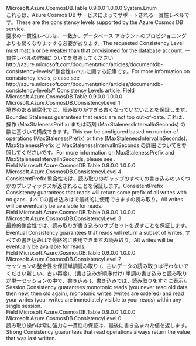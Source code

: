 <Type Name="ConsistencyLevel" FullName="Microsoft.Azure.CosmosDB.ConsistencyLevel">
  <TypeSignature Language="C#" Value="public enum ConsistencyLevel" />
  <TypeSignature Language="ILAsm" Value=".class public auto ansi sealed ConsistencyLevel extends System.Enum" />
  <TypeSignature Language="DocId" Value="T:Microsoft.Azure.CosmosDB.ConsistencyLevel" />
  <TypeSignature Language="VB.NET" Value="Public Enum ConsistencyLevel" />
  <TypeSignature Language="F#" Value="type ConsistencyLevel = " />
  <AssemblyInfo>
    <AssemblyName>Microsoft.Azure.CosmosDB.Table</AssemblyName>
    <AssemblyVersion>0.9.0.0</AssemblyVersion>
    <AssemblyVersion>1.0.0.0</AssemblyVersion>
  </AssemblyInfo>
  <Base>
    <BaseTypeName>System.Enum</BaseTypeName>
  </Base>
  <Docs>
    <summary> 
            <span data-ttu-id="52366-101">これらは、Azure Cosmos DB サービスによってサポートされる一貫性レベルです。</span><span class="sxs-lookup"><span data-stu-id="52366-101">These are the consistency levels supported by the Azure Cosmos DB service.</span></span>
            </summary>
    <remarks>
            <span data-ttu-id="52366-102">要求の一貫性レベルは、一致か、データベース アカウントのプロビジョニングよりも弱くなりますする必要があります。</span><span class="sxs-lookup"><span data-stu-id="52366-102">The requested Consistency Level must match or be weaker than that provisioned for the database account.</span></span>
            <span data-ttu-id="52366-103">一貫性レベルの詳細についてを参照してください<see>http://azure.microsoft.com/documentation/articles/documentdb-consistency-levels/"</see>整合性レベルに関する記事です。</span><span class="sxs-lookup"><span data-stu-id="52366-103">For more information on consistency levels, please see <see>http://azure.microsoft.com/documentation/articles/documentdb-consistency-levels/"</see> Consistency Levels article.</span></span>
            </remarks>
  </Docs>
  <Members>
    <Member MemberName="BoundedStaleness">
      <MemberSignature Language="C#" Value="BoundedStaleness" />
      <MemberSignature Language="ILAsm" Value=".field public static literal valuetype Microsoft.Azure.CosmosDB.ConsistencyLevel BoundedStaleness = int32(1)" />
      <MemberSignature Language="DocId" Value="F:Microsoft.Azure.CosmosDB.ConsistencyLevel.BoundedStaleness" />
      <MemberSignature Language="VB.NET" Value="BoundedStaleness" />
      <MemberSignature Language="F#" Value="BoundedStaleness = 1" Usage="Microsoft.Azure.CosmosDB.ConsistencyLevel.BoundedStaleness" />
      <MemberType>Field</MemberType>
      <AssemblyInfo>
        <AssemblyName>Microsoft.Azure.CosmosDB.Table</AssemblyName>
        <AssemblyVersion>0.9.0.0</AssemblyVersion>
        <AssemblyVersion>1.0.0.0</AssemblyVersion>
      </AssemblyInfo>
      <ReturnValue>
        <ReturnType>Microsoft.Azure.CosmosDB.ConsistencyLevel</ReturnType>
      </ReturnValue>
      <MemberValue>1</MemberValue>
      <Docs>
        <summary>
            <span data-ttu-id="52366-104">境界のある陳腐化では、読み取りがすぎる古くなっていないことを保証します。</span><span class="sxs-lookup"><span data-stu-id="52366-104">Bounded Staleness guarantees that reads are not too out-of-date.</span></span> <span data-ttu-id="52366-105">これは、操作 (MaxStalenessPrefix) または時刻 (MaxStalenessIntervalInSeconds) の数に基づいて構成できます。</span><span class="sxs-lookup"><span data-stu-id="52366-105">This can be configured based on number of operations (MaxStalenessPrefix) or time (MaxStalenessIntervalInSeconds).</span></span>  <span data-ttu-id="52366-106">MaxStalenessPrefix と MaxStalenessIntervalInSeconds の詳細についてを参照してください<see cref="T:Microsoft.Azure.Documents.ConsistencyPolicy" />です。</span><span class="sxs-lookup"><span data-stu-id="52366-106">For more information on MaxStalenessPrefix and MaxStalenessIntervalInSeconds, please see <see cref="T:Microsoft.Azure.Documents.ConsistencyPolicy" />.</span></span>
            </summary>
      </Docs>
    </Member>
    <Member MemberName="ConsistentPrefix">
      <MemberSignature Language="C#" Value="ConsistentPrefix" />
      <MemberSignature Language="ILAsm" Value=".field public static literal valuetype Microsoft.Azure.CosmosDB.ConsistencyLevel ConsistentPrefix = int32(4)" />
      <MemberSignature Language="DocId" Value="F:Microsoft.Azure.CosmosDB.ConsistencyLevel.ConsistentPrefix" />
      <MemberSignature Language="VB.NET" Value="ConsistentPrefix" />
      <MemberSignature Language="F#" Value="ConsistentPrefix = 4" Usage="Microsoft.Azure.CosmosDB.ConsistencyLevel.ConsistentPrefix" />
      <MemberType>Field</MemberType>
      <AssemblyInfo>
        <AssemblyName>Microsoft.Azure.CosmosDB.Table</AssemblyName>
        <AssemblyVersion>0.9.0.0</AssemblyVersion>
        <AssemblyVersion>1.0.0.0</AssemblyVersion>
      </AssemblyInfo>
      <ReturnValue>
        <ReturnType>Microsoft.Azure.CosmosDB.ConsistencyLevel</ReturnType>
      </ReturnValue>
      <MemberValue>4</MemberValue>
      <Docs>
        <summary>
            <span data-ttu-id="52366-107">ConsistentPrefix 整合性では、読み取りのギャップのすべての書き込みのいくつかのプレフィックスが返されることを保証します。</span><span class="sxs-lookup"><span data-stu-id="52366-107">ConsistentPrefix Consistency guarantees that reads will return some prefix of all writes with no gaps.</span></span>
            <span data-ttu-id="52366-108">すべての書き込みはで最終的に使用できますの読み取り。</span><span class="sxs-lookup"><span data-stu-id="52366-108">All writes will be eventually be available for reads.</span></span>
            </summary>
      </Docs>
    </Member>
    <Member MemberName="Eventual">
      <MemberSignature Language="C#" Value="Eventual" />
      <MemberSignature Language="ILAsm" Value=".field public static literal valuetype Microsoft.Azure.CosmosDB.ConsistencyLevel Eventual = int32(3)" />
      <MemberSignature Language="DocId" Value="F:Microsoft.Azure.CosmosDB.ConsistencyLevel.Eventual" />
      <MemberSignature Language="VB.NET" Value="Eventual" />
      <MemberSignature Language="F#" Value="Eventual = 3" Usage="Microsoft.Azure.CosmosDB.ConsistencyLevel.Eventual" />
      <MemberType>Field</MemberType>
      <AssemblyInfo>
        <AssemblyName>Microsoft.Azure.CosmosDB.Table</AssemblyName>
        <AssemblyVersion>0.9.0.0</AssemblyVersion>
        <AssemblyVersion>1.0.0.0</AssemblyVersion>
      </AssemblyInfo>
      <ReturnValue>
        <ReturnType>Microsoft.Azure.CosmosDB.ConsistencyLevel</ReturnType>
      </ReturnValue>
      <MemberValue>3</MemberValue>
      <Docs>
        <summary>
            <span data-ttu-id="52366-109">最終的整合性では、読み取りが書き込みのサブセットを返すことを保証します。</span><span class="sxs-lookup"><span data-stu-id="52366-109">Eventual Consistency guarantees that reads will return a subset of writes.</span></span> <span data-ttu-id="52366-110">すべての書き込みはで最終的に使用できますの読み取り。</span><span class="sxs-lookup"><span data-stu-id="52366-110">All writes will be eventually be available for reads.</span></span>
            </summary>
      </Docs>
    </Member>
    <Member MemberName="Session">
      <MemberSignature Language="C#" Value="Session" />
      <MemberSignature Language="ILAsm" Value=".field public static literal valuetype Microsoft.Azure.CosmosDB.ConsistencyLevel Session = int32(2)" />
      <MemberSignature Language="DocId" Value="F:Microsoft.Azure.CosmosDB.ConsistencyLevel.Session" />
      <MemberSignature Language="VB.NET" Value="Session" />
      <MemberSignature Language="F#" Value="Session = 2" Usage="Microsoft.Azure.CosmosDB.ConsistencyLevel.Session" />
      <MemberType>Field</MemberType>
      <AssemblyInfo>
        <AssemblyName>Microsoft.Azure.CosmosDB.Table</AssemblyName>
        <AssemblyVersion>0.9.0.0</AssemblyVersion>
        <AssemblyVersion>1.0.0.0</AssemblyVersion>
      </AssemblyInfo>
      <ReturnValue>
        <ReturnType>Microsoft.Azure.CosmosDB.ConsistencyLevel</ReturnType>
      </ReturnValue>
      <MemberValue>2</MemberValue>
      <Docs>
        <summary>
            <span data-ttu-id="52366-111">セッションの整合性を保証単調読み取り (、古いデータの読み取りは行わないでください新しい、古い再度)、(書き込みが順序付け) 単調の書き込みと読み取りが単一セッションの中で、書き込み (、書き込みでは、読み取りをすぐに表示)。</span><span class="sxs-lookup"><span data-stu-id="52366-111">Session Consistency guarantees monotonic reads (you never read old data, then new, then old again), monotonic writes (writes are ordered) and read your writes (your writes are immediately visible to your reads) within any single session.</span></span> 
            </summary>
      </Docs>
    </Member>
    <Member MemberName="Strong">
      <MemberSignature Language="C#" Value="Strong" />
      <MemberSignature Language="ILAsm" Value=".field public static literal valuetype Microsoft.Azure.CosmosDB.ConsistencyLevel Strong = int32(0)" />
      <MemberSignature Language="DocId" Value="F:Microsoft.Azure.CosmosDB.ConsistencyLevel.Strong" />
      <MemberSignature Language="VB.NET" Value="Strong" />
      <MemberSignature Language="F#" Value="Strong = 0" Usage="Microsoft.Azure.CosmosDB.ConsistencyLevel.Strong" />
      <MemberType>Field</MemberType>
      <AssemblyInfo>
        <AssemblyName>Microsoft.Azure.CosmosDB.Table</AssemblyName>
        <AssemblyVersion>0.9.0.0</AssemblyVersion>
        <AssemblyVersion>1.0.0.0</AssemblyVersion>
      </AssemblyInfo>
      <ReturnValue>
        <ReturnType>Microsoft.Azure.CosmosDB.ConsistencyLevel</ReturnType>
      </ReturnValue>
      <MemberValue>0</MemberValue>
      <Docs>
        <summary>
            <span data-ttu-id="52366-112">読み取り操作は常に強力な一貫性の保証は、最後に書き込まれた値を返します。</span><span class="sxs-lookup"><span data-stu-id="52366-112">Strong Consistency guarantees that read operations always return the value that was last written.</span></span>
            </summary>
      </Docs>
    </Member>
  </Members>
</Type>